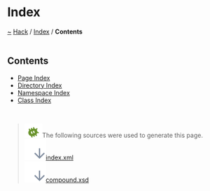 <a id="index"></a>
<h1>Index</h1>
<a href="https://github.com/CharlesCarley/HackComputer#~">~</a>
<a href="indexpage.md#hack">Hack</a>
<span class="inline-text">/</span>
<a href="index.md#index">Index</a>
<span class="inline-text">/</span>
<span class="bold-text"><b>Contents</b></span>
<br/>
<br/>
<a id="contents"></a>
<h2>Contents</h2>
<ul>
<li><a href="page_index.md#page-index">Page Index</a>
</li>
<li><a href="directory_index.md#directory-index">Directory Index</a>
</li>
<li><a href="namespace_index.md#namespace-index">Namespace Index</a>
</li>
<li><a href="class_index.md#class-index">Class Index</a>
</li>
</ul>
<br/>
<blockquote>
<img src="../images/debug.svg"/><span class="inline-text">The following sources were used to generate this page.</span>
<br/>
<span class="icon-list-item"><a href="../xml/index.xml#L1" class="icon-list-item"><img src="../images/lookInside.svg" class="icon-list-item"/><span class="icon-list-item">index.xml</span>
</a>
</span>
<br/>
<span class="icon-list-item"><a href="../xml/compound.xsd#L1" class="icon-list-item"><img src="../images/lookInside.svg" class="icon-list-item"/><span class="icon-list-item">compound.xsd</span>
</a>
</span>
</blockquote>
</div>
</div>
</body>
</html>
